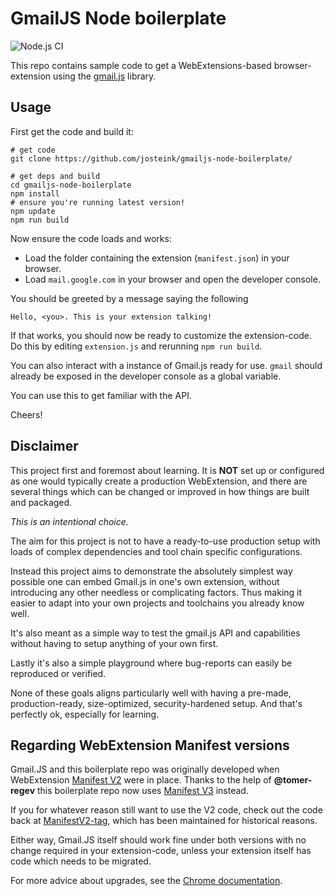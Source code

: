 
# GmailJS Node boilerplate

![Node.js CI](https://github.com/josteink/gmailjs-node-boilerplate/workflows/Node.js%20CI/badge.svg)

This repo contains sample code to get a WebExtensions-based
browser-extension using
the [gmail.js](https://github.com/KartikTalwar/gmail.js/) library.

## Usage

First get the code and build it:

````
# get code
git clone https://github.com/josteink/gmailjs-node-boilerplate/

# get deps and build
cd gmailjs-node-boilerplate
npm install
# ensure you're running latest version!
npm update
npm run build
````

Now ensure the code loads and works:

* Load the folder containing the extension (`manifest.json`) in
your browser.
* Load `mail.google.com` in your browser and open the developer console.

You should be greeted by a message saying the following

    Hello, <you>. This is your extension talking!

If that works, you should now be ready to customize the
extension-code. Do this by editing `extension.js` and rerunning `npm run build`. 

You can also interact with a instance of Gmail.js ready for use. `gmail`
should already be exposed in the developer console as a global
variable.

You can use this to get familiar with the API.

Cheers!

## Disclaimer

This project first and foremost about learning. It is **NOT** set up or configured as one would typically create a production WebExtension, and there are several things which can be changed or improved in how things are built and packaged. 

*This is an intentional choice.*

The aim for this project is not to have a ready-to-use production setup with loads of complex dependencies and tool chain specific configurations.  

Instead this project aims to demonstrate the absolutely simplest way possible one can embed Gmail.js in one's own extension, without introducing any other needless or complicating factors. Thus making it easier to adapt into your own projects and toolchains you already know well. 

It's also meant as a simple way to test the gmail.js API and capabilities without having to setup anything of your own first. 

Lastly it's also a simple playground where bug-reports can easily be reproduced or verified. 

None of these goals aligns particularly well with having a pre-made, production-ready, size-optimized, security-hardened setup. And that's perfectly ok, especially for learning. 

## Regarding WebExtension Manifest versions

Gmail.JS and this boilerplate repo was originally developed when
WebExtension [Manifest V2](https://developer.chrome.com/docs/extensions/mv2/manifest/) were
in place.  Thanks to the help of **@tomer-regev** this boilerplate repo now
uses [Manifest V3](https://developer.chrome.com/docs/extensions/mv3/intro/mv3-overview/)
instead.

If you for whatever reason still want to use the V2 code, check out the code
back at [ManifestV2-tag](https://github.com/josteink/gmailjs-node-boilerplate/tree/ManifestV2), which has been maintained for historical reasons.

Either way, Gmail.JS itself should work fine under both versions with
no change required in your extension-code, unless your extension
itself has code which needs to be migrated.

For more advice about upgrades, see the [Chrome documentation](https://developer.chrome.com/docs/extensions/mv3/intro/mv3-migration/).
